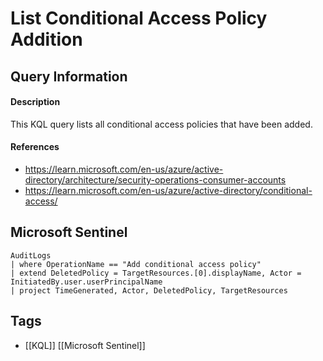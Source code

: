 # List Conditional Access Policy Addition
## Query Information
#### Description
This KQL query lists all conditional access policies that have been added.
#### References
- https://learn.microsoft.com/en-us/azure/active-directory/architecture/security-operations-consumer-accounts
- https://learn.microsoft.com/en-us/azure/active-directory/conditional-access/
## Microsoft Sentinel
```kusto
AuditLogs
| where OperationName == "Add conditional access policy"
| extend DeletedPolicy = TargetResources.[0].displayName, Actor = InitiatedBy.user.userPrincipalName
| project TimeGenerated, Actor, DeletedPolicy, TargetResources
```
## Tags
- [[KQL]] [[Microsoft Sentinel]]